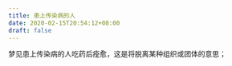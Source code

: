 ```yaml
---
title: 患上传染病的人
date: 2020-02-15T20:54:12+08:00
draft: false
---
```


梦见患上传染病的人吃药后痊愈，这是将脱离某种组织或团体的意思；